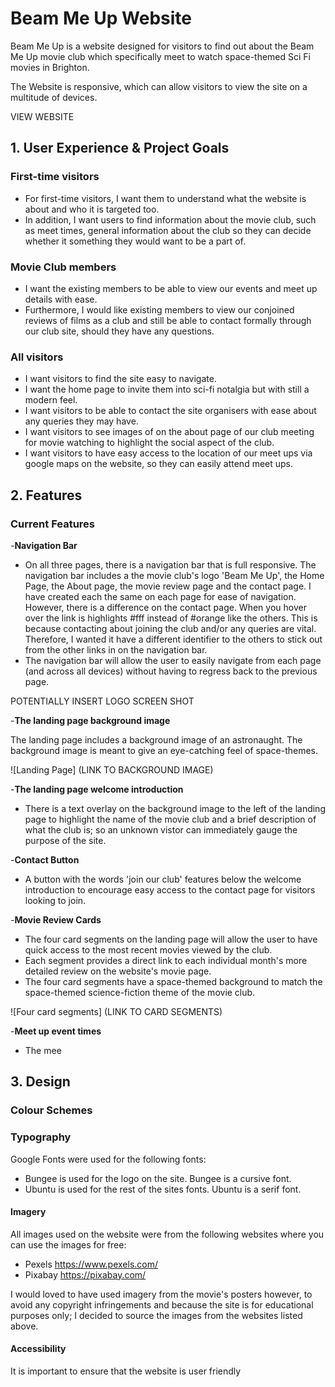 # Beam Me Up Website 

Beam Me Up is a website designed for visitors to find out about the Beam Me Up movie club which specifically meet to watch space-themed Sci Fi movies in Brighton. 

The Website is responsive, which can allow visitors to view the site on a multitude of devices. 

VIEW WEBSITE 

## 1. User Experience & Project Goals 

### First-time visitors

- For first-time visitors, I want them to understand what the website is about and who it is targeted too. 
- In addition, I want users to find information about the movie club, such as meet times, general information about the club so they can decide whether it something they would want to be a part of. 

### Movie Club members 

- I want the existing members to be able to view our events and meet up details with ease. 
- Furthermore, I would like existing members to view our conjoined reviews of films as a club and still be able to contact formally through our club site, should they have any questions. 

### All visitors

- I want visitors to find the site easy to navigate. 
- I want the home page to invite them into sci-fi notalgia but with still a modern feel. 
- I want visitors to be able to contact the site organisers with ease about any queries they may have. 
- I want visitors to see images of on the about page of our club meeting for movie watching to highlight the social aspect of the club. 
- I want visitors to have easy access to the location of our meet ups via google maps on the website, so they can easily attend meet ups. 

## 2. Features 

### Current Features

-__Navigation Bar__

- On all three pages, there is a navigation bar that is full responsive. The navigation bar includes a the movie club's logo 'Beam Me Up', the Home Page, the About page, the movie review page and the contact page. I have created each the same on each page for ease of navigation. However, there is a difference on the contact page. When you hover over the link is highlights #fff instead of #orange like the others. This is because contacting about joining the club and/or any queries are vital. Therefore, I wanted it have a different identifier to the others to stick out from the other links in on the navigation bar. 
- The navigation bar will allow the user to easily navigate from each page (and across all devices) without having to regress back to the previous page. 

POTENTIALLY INSERT LOGO SCREEN SHOT

-__The landing page background image__

The landing page includes a background image of an astronaught. The background image is meant to give an eye-catching feel of space-themes.  

![Landing Page] (LINK TO BACKGROUND IMAGE)

-__The landing page welcome introduction__

- There is a text overlay on the background image to the left of the landing page to highlight the name of the movie club and a brief description of what the club is; so an unknown vistor can immediately gauge the purpose of the site.

-__Contact Button__

- A button with the words 'join our club' features below the welcome introduction to encourage easy access to the contact page for visitors looking to join. 

-__Movie Review Cards__

- The four card segments on the landing page will allow the user to have quick access to the most recent movies viewed by the club. 
- Each segment provides a direct link to each individual month's more detailed review on the website's movie page.
- The four card segments have a space-themed background to match the space-themed science-fiction theme of the movie club.

![Four card segments] (LINK TO CARD SEGMENTS)

-__Meet up event times__

- The mee
## 3. Design

### Colour Schemes 

### Typography 

Google Fonts were used for the following fonts: 

- Bungee is used for the logo on the site. Bungee is a cursive font.
- Ubuntu is used for the rest of the sites fonts. Ubuntu is a serif font.

#### Imagery 

All images used on the website were from the following websites where you can use the images for free: 

- Pexels https://www.pexels.com/
- Pixabay https://pixabay.com/

I would loved to have used imagery from the movie's posters however, to avoid any copyright infringements and because the site is for educational purposes only; I decided to source the images from the websites listed above. 

#### Accessibility 

It is important to ensure that the website is user friendly 